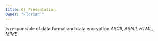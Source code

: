```yaml
---
title: 6) Presentation
Owner: "Florian "
---
```

Is responsible of data format and data encryption
_ASCII, ASN.1, HTML, MIME_